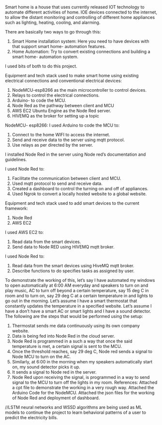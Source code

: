 Smart home is a house that uses currently released IOT technology to automate different activities of home. IOE devices connected to the internet, to allow the distant monitoring and controlling of different home appliances such as lighting, heating, cooling, and alarming.

There are basically two ways to go through this:
  1.	Smart Home installation system: Here you need to have devices with that support smart home- automation features.
  2.	Home Automation: Try to convert existing connections and building a smart home- automation system.


I used bits of both to do this project.

Equipment and tech stack used to make smart home using existing electrical connections and conventional electrical devices:
  1.	NodeMCU-esp8266 as the main microcontroller to control devices.
  2.	Relays to control the electrical connections.
  3.	Arduino- to code the MCU.
  4.	Node Red as the pathway between client and MCU
  5.	AWS EC2 Ubuntu Engine as the Node Red server.
  6.	HIVEMQ as the broker for setting up a topic


NodeMCU- esp8266:
I used Arduino to code the MCU to:
  1.	Connect to the home WIFI to access the internet.
  2.	Send and receive data to the server using mqtt protocol.
  3.	Use relays as per directed by the server.
	
I installed Node Red in the server using Node red’s documentation and guidelines.

I used Node Red to:
  1.	Facilitate the communication between client and MCU.
  2.	Used mqtt protocol to send and receive data.
  3.	Created a dashboard to control the turning on and off of appliances.
  4.	Used Ngrok to convert a locally hosted website to a global website.
	
Equipment and tech stack used to add smart devices to the current framework:
  1.	Node Red
  2.	AWS EC2 


I used AWS EC2 to:
  1.	Read data from the smart devices.
  2.	Send data to Node RED using HIVEMQ mqtt broker.
	
I used Node Red to:
  1.	Read data from the smart devices using HiveMQ mqtt broker.
  2.	Describe functions to do specifies tasks as assigned by user.

To demonstrate the working of this, let’s say I have automated my windows to open automatically at 6:00 AM everyday and speakers to turn on and play music, AC to turn off beyond a certain temperature, say 15 deg C in room and to turn on, say 29 deg C at a certain temperature in and lights to go out in the morning.
Let’s assume I have a smart thermostat that constantly updates the temperature in a specified website. Let’s assume I have a don’t have a smart AC or smart lights and I have a sound detector.
The following are the steps that would be performed using the setup:
  1.	Thermostat sends me data continuously using its own company website.
  2.	Data is being fed into Node Red in the cloud server.
  3.	Node Red is programmed in a such a way that once the said temperature is met, a certain signal is sent to the MCU.
  4.	Once the threshold reaches, say 29 deg C, Node red sends a signal to Node MCU to turn on the AC.
  5.	Similarly, at 6:00 in the morning when my speakers automatically start on, my sound detector picks it up. 
  6.	It sends a signal to Node red in the server.
  7.	Node Red upon receiving the signal, is programmed in a way to send signal to the MCU to turn off the lights in my room.
References:
  Attached a cpt file to demonstrate the working in a very rough way.
  Attached the Arduino Code for the NodeMCU.
  Attached the json files for the working of Node Red and deployment of dashboard.
  
  
  //LSTM neural networks and WSSD algorithms are being used as ML models to continue the project to learn behavioral patterns of a user to predict the electricity bills. 


